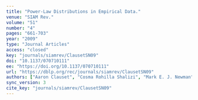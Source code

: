 ```yaml
---
title: "Power-Law Distributions in Empirical Data."
venue: "SIAM Rev."
volume: "51"
number: "4"
pages: "661-703"
year: "2009"
type: "Journal Articles"
access: "closed"
key: "journals/siamrev/ClausetSN09"
doi: "10.1137/070710111"
ee: "https://doi.org/10.1137/070710111"
url: "https://dblp.org/rec/journals/siamrev/ClausetSN09"
authors: ["Aaron Clauset", "Cosma Rohilla Shalizi", "Mark E. J. Newman"]
sync_version: 3
cite_key: "journals/siamrev/ClausetSN09"
---
```

